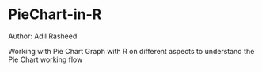 # PieChart-in-R
Author: Adil Rasheed

Working with Pie Chart Graph with R on different aspects to understand the Pie Chart working flow
